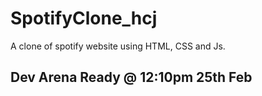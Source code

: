 # SpotifyClone_hcj
A clone of spotify website using HTML, CSS and Js.

## Dev Arena Ready @ 12:10pm 25th Feb
